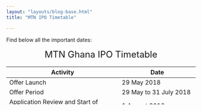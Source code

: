 ```yaml
---
layout: "layouts/blog-base.html"
title: "MTN IPO Timetable"

---
```


<p>Find below all the important dates:</p>

  <div class="table-responsive" id="web-prices">
      <table class="table table-striped" style="height: 148px;" width="217">
       <caption class="text-center" style="font-size:1.5em;">MTN Ghana IPO Timetable</caption>
        <thead>
         <tr>
          <th>Activity</th>
          <th>Date</th>
         </tr>
        </thead>
        <tbody>
         <tr>
          <td>Offer Launch</td>
          <td>29 May 2018</td>
         </tr>
         <tr>
          <td>Offer Period</td>
          <td>29 May to 31 July 2018</td>
         </tr>
         <tr>
          <td>Application Review and Start of Allotment</td>
          <td>1 August 2018</td>
         </tr>
         <tr>
          <td>Commencement of Refund</td>
          <td>8 August 2018</td>
         </tr>
         <tr>
          <td>End of Allotment</td>
          <td>15 August 2018</td>
         </tr>
         <tr>
          <td>SEC Approval of Offer Results</td>
          <td>27 August 2018</td>
         </tr>
         <tr>
          <td>Crediting of Offer Shares to Successful Applicants</td>
          <td>28 August - 04 September 2018</td>
         </tr>
         <tr>
          <td>Listing on Ghana Stock Exchange</td>
          <td>5 September 2018</td>
         </tr>
         <tr>
          <td>Trading (Buying and Selling of MTN Shares)</td>
          <td>5 September 2018</td>
         </tr>
         <tr>
          <td>End of Refund</td>
          <td>6 September 2018</td>
         </tr>
       </tbody>
      </table>
     </div>

    